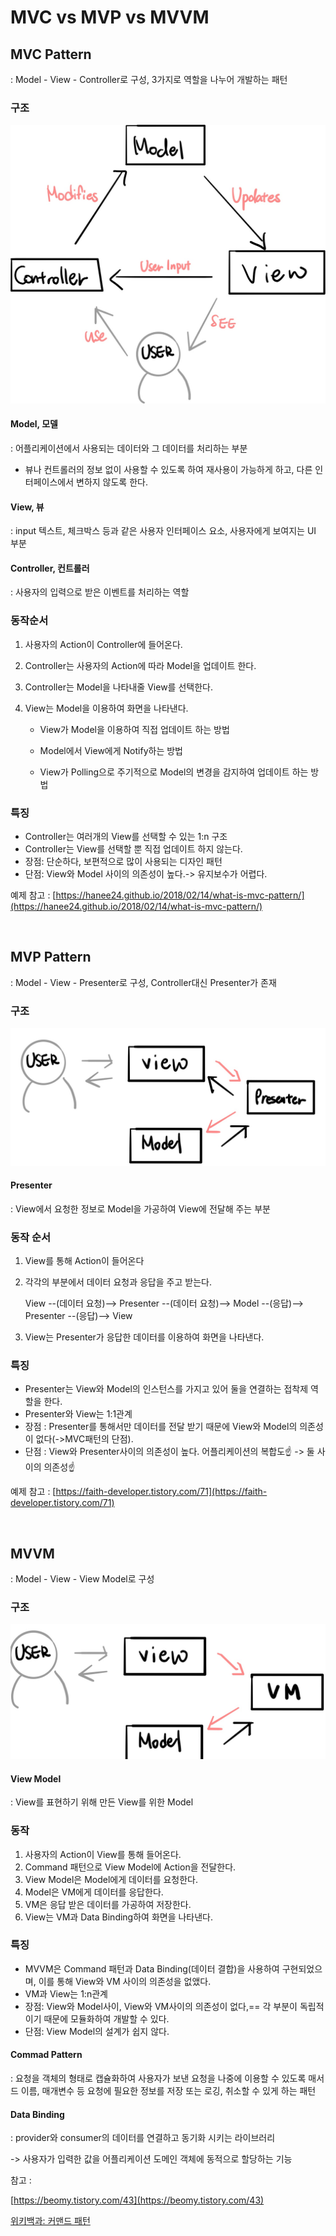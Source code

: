 # MVC vs MVP vs MVVM

## MVC Pattern

: Model - View - Controller로 구성, 3가지로 역할을 나누어 개발하는 패턴

### 구조

![MVC Pattern](../img/mvcpattern_1.jpg)

#### Model, 모델

: 어플리케이션에서 사용되는 데이터와 그 데이터를 처리하는 부분

- 뷰나 컨트롤러의 정보 없이 사용할 수 있도록 하여 재사용이 가능하게 하고, 다른 인터페이스에서 변하지 않도록 한다.

#### View, 뷰

: input 텍스트, 체크박스 등과 같은 사용자 인터페이스 요소, 사용자에게 보여지는 UI 부분

#### Controller, 컨트롤러

: 사용자의 입력으로 받은 이벤트를 처리하는 역할



### 동작순서

1. 사용자의 Action이 Controller에 들어온다.

2. Controller는 사용자의 Action에 따라 Model을 업데이트 한다.

3. Controller는 Model을 나타내줄 View를 선택한다.

4. View는 Model을 이용하여 화면을 나타낸다.

   - View가 Model을 이용하여 직접 업데이트 하는 방법

   - Model에서 View에게 Notify하는 방법

   - View가 Polling으로 주기적으로 Model의 변경을 감지하여 업데이트 하는 방법

     

### 특징

- Controller는 여러개의 View를 선택할 수 있는 1:n 구조
- Controller는 View를 선택할 뿐 직접 업데이트 하지 않는다.
- 장점: 단순하다, 보편적으로 많이 사용되는 디자인 패턴
- 단점: View와 Model 사이의 의존성이 높다.-> 유지보수가 어렵다.



예제 참고 : [https://hanee24.github.io/2018/02/14/what-is-mvc-pattern/](https://hanee24.github.io/2018/02/14/what-is-mvc-pattern/)

<br />

## MVP Pattern 

: Model - View - Presenter로 구성, Controller대신 Presenter가 존재

### 구조

![](..\img\mvppattern_1.jpg)

#### Presenter

: View에서 요청한 정보로 Model을 가공하여 View에 전달해 주는 부분



### 동작 순서

1. View를 통해 Action이 들어온다

2. 각각의 부분에서 데이터 요청과 응답을 주고 받는다.

   View --(데이터 요청)--> Presenter --(데이터 요청)--> Model --(응답)--> Presenter --(응답)--> View

3. View는 Presenter가 응답한 데이터를 이용하여 화면을 나타낸다.

### 특징

- Presenter는 View와 Model의 인스턴스를 가지고 있어 둘을 연결하는 접착제 역할을 한다.
- Presenter와 View는 1:1관계
- 장점 : Presenter를 통해서만 데이터를 전달 받기 때문에 View와 Model의 의존성이 없다(->MVC패턴의 단점).
- 단점 : View와 Presenter사이의 의존성이 높다. 어플리케이션의 복합도:point_up: -> 둘 사이의 의존성:point_up:



예제 참고 : [https://faith-developer.tistory.com/71](https://faith-developer.tistory.com/71)

<br />

## MVVM

: Model - View - View Model로 구성

### 구조

![](../img/mvvmpattern_1.jpg)

#### View Model

: View를 표현하기 위해 만든 View를 위한 Model



### 동작

1. 사용자의 Action이 View를 통해 들어온다.
2. Command 패턴으로 View Model에 Action을 전달한다.
3. View Model은 Model에게 데이터를 요청한다.
4. Model은 VM에게 데이터를 응답한다.
5. VM은 응답 받은 데이터를 가공하여 저장한다.
6. View는 VM과 Data Binding하여 화면을 나타낸다.



### 특징

- MVVM은 Command 패턴과 Data Binding(데이터 결합)을 사용하여 구현되었으며, 이를 통해 View와 VM 사이의 의존성을 없앴다.
- VM과 View는 1:n관계
- 장점: View와 Model사이, View와 VM사이의 의존성이 없다,== 각 부분이 독립적이기 때문에 모듈화하여 개발할 수 있다.
- 단점: View Model의 설계가 쉽지 않다.

#### Commad Pattern

: 요청을 객체의 형태로 캡슐화하여 사용자가 보낸 요청을 나중에 이용할 수 있도록 매서드 이름, 매개변수 등 요청에 필요한 정보를 저장 또는 로깅, 취소할 수 있게 하는 패턴

#### Data Binding

: provider와 consumer의 데이터를 연결하고 동기화 시키는 라이브러리

-> 사용자가 입력한 값을 어플리케이션 도메인 객체에 동적으로 할당하는 기능



참고 :

[https://beomy.tistory.com/43](https://beomy.tistory.com/43)

[위키백과: 커맨드 패턴](https://ko.wikipedia.org/wiki/%EC%BB%A4%EB%A7%A8%EB%93%9C_%ED%8C%A8%ED%84%B4)

